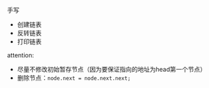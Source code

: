 手写
- 创建链表
- 反转链表
- 打印链表


attention:
- 尽量不修改初始暂存节点（因为要保证指向的地址为head第一个节点）
- 删除节点：`node.next = node.next.next;`